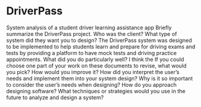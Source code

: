 # DriverPass
System analysis of a student driver learning assistance app
Briefly summarize the DriverPass project. Who was the client? What type of system did they want you to design?
The DriverPass system was designed to be implemented to help students learn and prepare for driving exams and tests by providing a platform to have mock tests and driving practice appointments. 
What did you do particularly well?
I think the 
If you could choose one part of your work on these documents to revise, what would you pick? How would you improve it?
How did you interpret the user’s needs and implement them into your system design? Why is it so important to consider the user’s needs when designing?
How do you approach designing software? What techniques or strategies would you use in the future to analyze and design a system?
